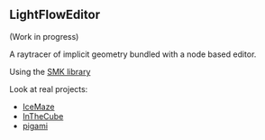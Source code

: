 LightFlowEditor
---------------

(Work in progress)

A raytracer of implicit geometry bundled with a node based editor.

Using the [SMK library](https://github.com/ArthurSonzogni/smk)

Look at real projects:
* [IceMaze](https://github.com/ArthurSonzogni/IceMaze)
* [InTheCube](https://github.com/ArthurSonzogni/InTheCube)
* [pigami](https://github.com/ArthurSonzogni/pigami)
